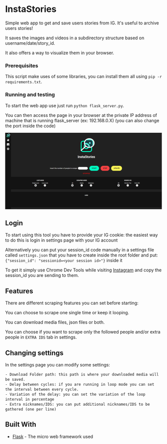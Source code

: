 # InstaStories
Simple web app to get and save users stories from IG.
It's useful to archive users stories!  

It saves the images and videos in a subdirectory structure based on username/date/story_id.

It also offers a way to visualize them in your browser.

### Prerequisites
This script make uses of some libraries, you can install them all using ```pip -r requirements.txt```.

### Running and testing
To start the web app use just run ```python flask_server.py```.

You can then access the page in your browser at the private IP address of machine that is running flask_server (ex: 192.168.0.X) (you can also change the port inside the code)

![Index page screenshot](/screenshots/index.png "Index page")

## Login
To start using this tool you have to provide your IG cookie: the easiest way to do this is login in settings page with your IG account

Alternatively you can put your session_id code manually in a settings file called ```settings.json``` that you have to create inside the root folder and put:
```{"session_id": "sessionid=<your session id>"}``` inside it

To get it simply use Chrome Dev Tools while visiting [Instagram](instagram.com) and copy the session_id you are sending to them.

## Features
There are different scraping features you can set before starting: 

You can choose to scrape one single time or keep it looping.

You can download media files, json files or both.

You can choose if you want to scrape only the followed people and/or extra people in ```EXTRA IDS``` tab in settings.

## Changing settings
In the settings page you can modify some settings:

    - Download Folder path: this path is where your downloaded media will be saved.
    - Delay between cycles: if you are running in loop mode you can set the interval between every cycle.
    - Variation of the delay: you can set the variation of the loop interval in percentage
    - Extra nicknames/IDS: you can put additional nicknames/IDS to be gathered (one per line)

## Built With

* [Flask](https://flask.palletsprojects.com/en/1.1.x/) - The micro web framework used
